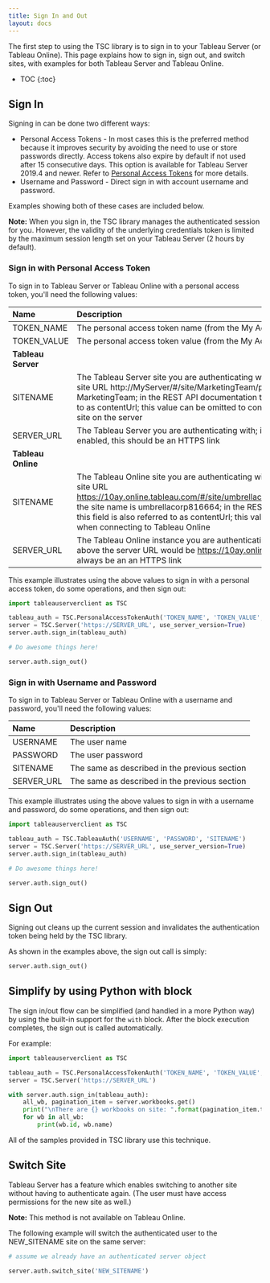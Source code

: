 ```yaml
---
title: Sign In and Out
layout: docs
---
```


The first step to using the TSC library is to sign in to your Tableau Server (or Tableau Online). This page explains how to sign in, sign out, and switch sites, with examples for both Tableau Server and Tableau Online.

* TOC
{:toc}

## Sign In

Signing in can be done two different ways:

* Personal Access Tokens - In most cases this is the preferred method because it improves security by avoiding the need to use or store passwords directly. Access tokens also expire by default if not used after 15 consecutive days. This option is available for Tableau Server 2019.4 and newer. Refer to [Personal Access Tokens](https://help.tableau.com/current/server/en-us/security_personal_access_tokens.htm) for more details.
* Username and Password - Direct sign in with account username and password.

Examples showing both of these cases are included below.

**Note:** When you sign in, the TSC library manages the authenticated session for you. However, the validity of the underlying credentials token is limited by the maximum session length set on your Tableau Server (2 hours by default).

### Sign in with Personal Access Token

To sign in to Tableau Server or Tableau Online with a personal access token, you'll need the following values:

Name | Description
:--- | :---
TOKEN_NAME | The personal access token name (from the My Account settings page)
TOKEN_VALUE | The personal access token value (from the My Account settings page)
**Tableau Server** |
SITENAME | The Tableau Server site you are authenticating with; for example in the site URL http://MyServer/#/site/MarketingTeam/projects, the site name is MarketingTeam; in the REST API documentation this field is also referred to as contentUrl; this value can be omitted to connect with the Default site on the server
SERVER_URL | The Tableau Server you are authenticating with; if your server has SSL enabled, this should be an HTTPS link
**Tableau Online** |
SITENAME | The Tableau Online site you are authenticating with; for example in the site URL https://10ay.online.tableau.com/#/site/umbrellacorp816664/workbooks, the site name is umbrellacorp816664; in the REST API documentation this field is also referred to as contentUrl; this value is always required when connecting to Tableau Online
SERVER_URL | The Tableau Online instance you are authenticating with; in the example above the server URL would be https://10ay.online.tableau.com; this will always be an an HTTPS link

This example illustrates using the above values to sign in with a personal access token, do some operations, and then sign out:

```py
import tableauserverclient as TSC

tableau_auth = TSC.PersonalAccessTokenAuth('TOKEN_NAME', 'TOKEN_VALUE', 'SITENAME')
server = TSC.Server('https://SERVER_URL', use_server_version=True)
server.auth.sign_in(tableau_auth)

# Do awesome things here!

server.auth.sign_out()
```

### Sign in with Username and Password

To sign in to Tableau Server or Tableau Online with a username and password, you'll need the following values:

Name | Description
:--- | :---
USERNAME | The user name
PASSWORD | The user password
SITENAME | The same as described in the previous section
SERVER_URL | The same as described in the previous section

This example illustrates using the above values to sign in with a username and password, do some operations, and then sign out:

```py
import tableauserverclient as TSC

tableau_auth = TSC.TableauAuth('USERNAME', 'PASSWORD', 'SITENAME')
server = TSC.Server('https://SERVER_URL', use_server_version=True)
server.auth.sign_in(tableau_auth)

# Do awesome things here!

server.auth.sign_out()
```

## Sign Out

Signing out cleans up the current session and invalidates the authentication token being held by the TSC library.

As shown in the examples above, the sign out call is simply:

```py
server.auth.sign_out()
```

## Simplify by using Python with block

The sign in/out flow can be simplified (and handled in a more Python way) by using the built-in support for the `with` block. After the block execution completes, the sign out is called automatically.

For example:

```py
import tableauserverclient as TSC

tableau_auth = TSC.PersonalAccessTokenAuth('TOKEN_NAME', 'TOKEN_VALUE', 'SITENAME')
server = TSC.Server('https://SERVER_URL')

with server.auth.sign_in(tableau_auth):
    all_wb, pagination_item = server.workbooks.get()
    print("\nThere are {} workbooks on site: ".format(pagination_item.total_available))
    for wb in all_wb:
        print(wb.id, wb.name)
```

All of the samples provided in TSC library use this technique.

## Switch Site

Tableau Server has a feature which enables switching to another site without having to authenticate again. (The user must have access permissions for the new site as well.)

**Note:** This method is not available on Tableau Online.

The following example will switch the authenticated user to the NEW_SITENAME site on the same server:

```py
# assume we already have an authenticated server object

server.auth.switch_site('NEW_SITENAME')
```
